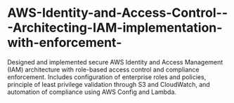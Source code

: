 # AWS-Identity-and-Access-Control---Architecting-IAM-implementation-with-enforcement-
Designed and implemented secure AWS Identity and Access Management (IAM) architecture with role-based access control and compliance enforcement. Includes configuration of enterprise roles and policies, principle of least privilege validation through S3 and CloudWatch, and automation of compliance using AWS Config and Lambda.
